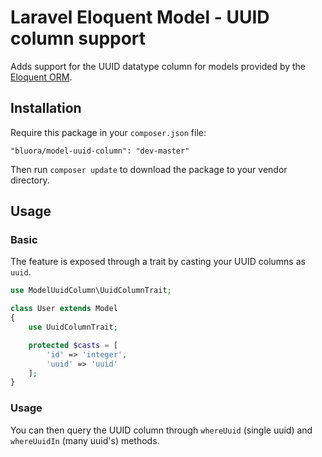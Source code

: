 # Laravel Eloquent Model - UUID column support

Adds support for the UUID datatype column for models provided by the [Eloquent ORM](http://laravel.com/docs/eloquent).

## Installation

Require this package in your `composer.json` file:

`"bluora/model-uuid-column": "dev-master"`

Then run `composer update` to download the package to your vendor directory.

## Usage

### Basic

The feature is exposed through a trait by casting your UUID columns as `uuid`.

```php
use ModelUuidColumn\UuidColumnTrait;

class User extends Model
{
    use UuidColumnTrait;

    protected $casts = [
        'id' => 'integer',
        'uuid' => 'uuid'
    ];
}
```

### Usage

You can then query the UUID column through `whereUuid` (single uuid) and `whereUuidIn` (many uuid's) methods.

